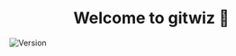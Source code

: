 <h1 align="center">Welcome to gitwiz 👋</h1>

<img alt="Version" src="https://img.shields.io/badge/version-1.0.0-blue.svg?cacheSeconds=2592000" />
